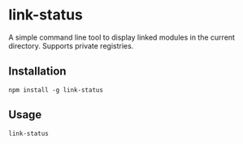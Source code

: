 # link-status
A simple command line tool to display linked modules in the current directory. Supports private registries.

## Installation
```shell
npm install -g link-status
```

## Usage
```shell
link-status
```

